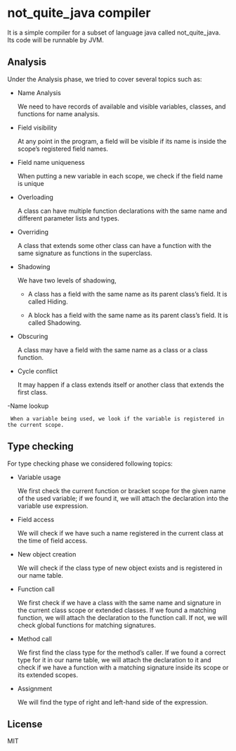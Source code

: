 # not_quite_java compiler
It is a simple compiler for a subset of language java called not_quite_java. Its code will be runnable by JVM.


## Analysis

Under the Analysis phase, we tried to cover several topics such as:

- Name Analysis

     We need to have records of available and visible variables, classes, and functions for name analysis.

- Field visibility

     At any point in the program, a field will be visible if its name is inside the scope’s registered field names.

- Field name uniqueness

     When putting a new variable in each scope, we check if the field name is unique

- Overloading

     A class can have multiple function declarations with the same name and different parameter lists and types.

- Overriding

     A class that extends some other class can have a function with the same signature as functions in the superclass.

- Shadowing

     We have two levels of shadowing,

     - A class has a field with the same name as its parent class’s field. It is called Hiding.

     - A block has a field with the same name as its parent class’s field. It is called Shadowing.

- Obscuring

     A class may have a field with the same name as a class or a class function.

- Cycle conflict

     It may happen if a class extends itself or another class that extends the first class.

-Name lookup

     When a variable being used, we look if the variable is registered in the current scope.

## Type checking


For type checking phase we considered following topics: 

- Variable usage

     We first check the current function or bracket scope for the given name of the used variable; if we found it, we will attach the declaration into the variable use expression.

- Field access

     We will check if we have such a name registered in the current class at the time of field access.

- New object creation

     We will check if the class type of new object exists and is registered in our name table.

- Function call

     We first check if we have a class with the same name and signature in the current class scope or extended classes. If we found a matching function, we will attach the declaration to the function call. If not, we will check global functions for matching signatures.

- Method call

     We first find the class type for the method’s caller. If we found a correct type for it in our name table, we will attach the declaration to it and check if we have a function with a matching signature inside its scope or its extended scopes.

- Assignment

     We will find the type of right and left-hand side of the expression.



## License

MIT
